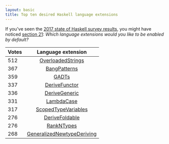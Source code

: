 ```yaml
---
layout: basic
title: Top ten desired Haskell language extensions
---
```


If you've seen the [2017 state of Haskell survey results](http://taylor.fausak.me/2017/11/15/2017-state-of-haskell-survey-results/), you might have noticed [section 21](http://taylor.fausak.me/2017/11/15/2017-state-of-haskell-survey-results/#question-21): *Which language extensions would you like to be enabled by default?*

| Votes | Language extension               |
|-------|:--------------------------------:|
| 512   | [OverloadedStrings](https://limperg.de/ghc-extensions/#overloadedstrings) |
| 367   | [BangPatterns](https://limperg.de/ghc-extensions/#bangpatterns) |
| 359   | [GADTs](https://limperg.de/ghc-extensions/#gadts) |
| 337   | [DeriveFunctor](https://limperg.de/ghc-extensions/#derivefunctor-derivefoldable-derivetraversable) |
| 336   | [DeriveGeneric](https://limperg.de/ghc-extensions/#derivegeneric) |
| 331   | [LambdaCase](https://limperg.de/ghc-extensions/#lambdacase) |
| 317   | [ScopedTypeVariables](https://limperg.de/ghc-extensions/#scopedtypevariables) |
| 276   | [DeriveFoldable](https://limperg.de/ghc-extensions/#derivefunctor-derivefoldable-derivetraversable) |
| 276   | [RankNTypes](https://limperg.de/ghc-extensions/#rankntypes) |
| 268   | [GeneralizedNewtypeDeriving](https://limperg.de/ghc-extensions/#generalizednewtypederiving) |
